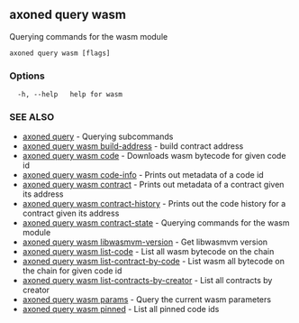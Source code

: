 ## axoned query wasm

Querying commands for the wasm module

```
axoned query wasm [flags]
```

### Options

```
  -h, --help   help for wasm
```

### SEE ALSO

* [axoned query](axoned_query.md)	 - Querying subcommands
* [axoned query wasm build-address](axoned_query_wasm_build-address.md)	 - build contract address
* [axoned query wasm code](axoned_query_wasm_code.md)	 - Downloads wasm bytecode for given code id
* [axoned query wasm code-info](axoned_query_wasm_code-info.md)	 - Prints out metadata of a code id
* [axoned query wasm contract](axoned_query_wasm_contract.md)	 - Prints out metadata of a contract given its address
* [axoned query wasm contract-history](axoned_query_wasm_contract-history.md)	 - Prints out the code history for a contract given its address
* [axoned query wasm contract-state](axoned_query_wasm_contract-state.md)	 - Querying commands for the wasm module
* [axoned query wasm libwasmvm-version](axoned_query_wasm_libwasmvm-version.md)	 - Get libwasmvm version
* [axoned query wasm list-code](axoned_query_wasm_list-code.md)	 - List all wasm bytecode on the chain
* [axoned query wasm list-contract-by-code](axoned_query_wasm_list-contract-by-code.md)	 - List wasm all bytecode on the chain for given code id
* [axoned query wasm list-contracts-by-creator](axoned_query_wasm_list-contracts-by-creator.md)	 - List all contracts by creator
* [axoned query wasm params](axoned_query_wasm_params.md)	 - Query the current wasm parameters
* [axoned query wasm pinned](axoned_query_wasm_pinned.md)	 - List all pinned code ids
